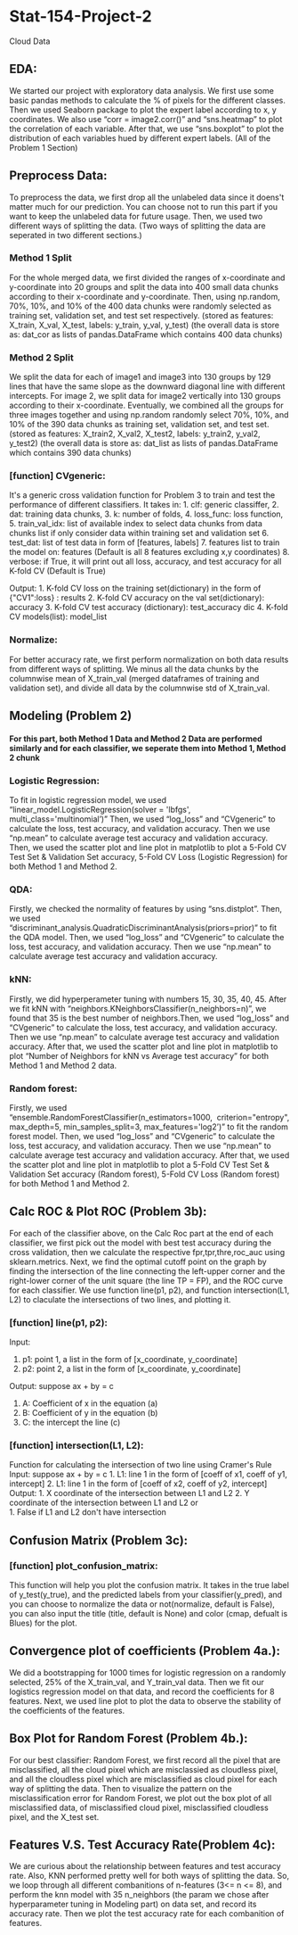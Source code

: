 # Stat-154-Project-2
Cloud Data
## EDA:
We started our project with exploratory data analysis. We first use some basic pandas methods to calculate the % of pixels for the different classes. Then we used Seaborn package to plot the expert label according to x, y coordinates. We also use “corr = image2.corr()” and “sns.heatmap” to plot the correlation of each variable. After that, we use “sns.boxplot” to plot the distribution of each variables hued by different expert labels. (All of the Problem 1 Section)
## Preprocess Data: 
To preprocess the data, we first drop all the unlabeled data since it doens't matter much for our prediction. You can choose not to run this part if you want to keep the unlabeled data for future usage. 
Then, we used two different ways of splitting the data. (Two ways of splitting the data are seperated in two different sections.)
### Method 1 Split
For the whole merged data, we first divided the ranges of x-coordinate and y-coordinate into 20 groups and split the data into 400 small data chunks according to their x-coordinate and y-coordinate. Then, using np.random, 70%, 10%, and 10% of the 400 data chunks were randomly selected as training set, validation set, and test set respectively.
(stored as features: X_train, X_val, X_test, labels: y_train, y_val, y_test)
(the overall data is store as: dat_cor as lists of pandas.DataFrame which contains 400 data chunks)
### Method 2 Split
We split the data for each of image1 and image3 into 130 groups by 129 lines that have the same slope as the downward diagonal line with different intercepts. For image 2, we split data for image2 vertically into 130 groups according to their x-coordinate. Eventually, we combined all the groups for three images together and using np.random randomly select 70%, 10%, and 10% of the 390 data chunks as training set, validation set, and test set.
(stored as features: X_train2, X_val2, X_test2, labels: y_train2, y_val2, y_test2)
(the overall data is store as: dat_list as lists of pandas.DataFrame which contains 390 data chunks)

### [function] CVgeneric: 
It's a generic cross validation function for Problem 3 to train and test the performance of different classifiers. It takes in:
     1. clf: generic classiffer,
     2. dat: training data chunks, 
     3. k: number of folds, 
     4. loss_func: loss function,
     5. train_val_idx: list of available index to select data chunks 
          from data chunks list if only consider data within training 
          set and validation set
     6. test_dat: list of test data in form of [features, labels]
     7. features list to train the model on: features (Default is all 8 features
          excluding x,y coordinates)
     8. verbose: if True, it will print out all loss, accuracy, and 
         test accuracy for all K-fold CV (Default is True)
         
   Output:
     1. K-fold CV loss on the training set(dictionary) in the form of 
          {"CV1":loss} : results
     2. K-fold CV accuracy on the val set(dictionary): accuracy
     3. K-fold CV test accuracy (dictionary): test_accuracy dic
     4. K-fold CV models(list): model_list 
     
### Normalize:
For better accuracy rate, we first perform normalization on both data results from different ways of splitting. We minus all the data chunks by the columnwise mean of X_train_val (merged dataframes of training and validation set), and divide all data by the columnwise std of X_train_val.

## Modeling (Problem 2)
#### For this part, both Method 1 Data and Method 2 Data are performed similarly and for each classifier, we seperate them into Method 1, Method 2 chunk
### Logistic Regression: 
To fit in logistic regression model, we used “linear_model.LogisticRegression(solver = 'lbfgs', multi_class='multinomial’)” Then, we used “log_loss” and “CVgeneric” to calculate the loss, test accuracy, and validation accuracy. Then we use “np.mean” to calculate average test accuracy and validation accuracy. Then, we used the scatter plot and line plot in matplotlib to plot a 5-Fold CV Test Set & Validation Set accuracy, 5-Fold CV Loss (Logistic Regression) for both Method 1 and Method 2.
### QDA:
Firstly, we checked the normality of features by using “sns.distplot”. Then, we used “discriminant_analysis.QuadraticDiscriminantAnalysis(priors=prior)” to fit the QDA model. Then, we used “log_loss” and “CVgeneric” to calculate the loss, test accuracy, and validation accuracy. Then we use “np.mean” to calculate average test accuracy and validation accuracy.
### kNN:
Firstly, we did hyperperameter tuning with numbers 15, 30, 35, 40, 45. After we fit kNN with “neighbors.KNeighborsClassifier(n_neighbors=n)”, we found that 35 is the best number of neighbors.Then, we used “log_loss” and “CVgeneric” to calculate the loss, test accuracy, and validation accuracy. Then we use “np.mean” to calculate average test accuracy and validation accuracy. After that, we used the scatter plot and line plot in matplotlib to plot “Number of Neighbors for kNN vs Average test accuracy” for both Method 1 and Method 2 data.
### Random forest:
Firstly, we used “ensemble.RandomForestClassifier(n_estimators=1000,  criterion="entropy", max_depth=5, min_samples_split=3, max_features='log2’)” to fit the random forest model. Then, we used “log_loss” and “CVgeneric” to calculate the loss, test accuracy, and validation accuracy. Then we use “np.mean” to calculate average test accuracy and validation accuracy. After that, we used the scatter plot and line plot in matplotlib to plot a 5-Fold CV Test Set & Validation Set accuracy (Random forest), 5-Fold CV Loss (Random forest) for both Method 1 and Method 2.

## Calc ROC & Plot ROC (Problem 3b):
For each of the classifier above, on the Calc Roc part at the end of each classifier, we first pick out the model with best test accuracy during the cross validation, then we calculate the respective fpr,tpr,thre,roc_auc using sklearn.metrics. Next, we find the optimal cutoff point on the graph by finding the intersection of the line connecting the left-upper corner and the right-lower corner of the unit square (the line TP = FP), and the ROC curve for each classifier. We use function line(p1, p2), and function intersection(L1, L2) to claculate the intersections of two lines, and plotting it.
### [function] line(p1, p2): 
Input:
  1. p1: point 1, a list in the form of [x_coordinate, y_coordinate] 
  2. p2: point 2, a list in the form of [x_coordinate, y_coordinate] 
  
Output:
  suppose ax + by = c 
  1. A: Coefficient of x in the equation (a) 
  2. B: Coefficient of y in the equation (b) 
  3. C: the intercept the line (c) 
### [function] intersection(L1, L2): 
Function for calculating the intersection of two line using Cramer's Rule
Input:
      suppose ax + by = c 
      1. L1: line 1 in the form of [coeff of x1, coeff of y1, intercept] 
      2. L1: line 1 in the form of [coeff of x2, coeff of y2, intercept]  
Output: 
      1. X coordinate of the intersection between L1 and L2 
      2. Y coordinate of the intersection between L1 and L2 
      or  
      1. False if L1 and L2 don't have intersection 

## Confusion Matrix (Problem 3c):
### [function] plot_confusion_matrix:
This function will help you plot the confusion matrix. It takes in the true label of y_test(y_true), and the predicted labels from your classifier(y_pred), and you can choose to normalize the data or not(normalize, default is False), you can also input the title (title, default is None) and color (cmap, defualt is Blues) for the plot.  

## Convergence plot of coefficients (Problem 4a.):
We did a bootstrapping for 1000 times for logistic regression on a randomly selected, 25% of the X_train_val, and Y_train_val data. Then we fit our logistics regression model on that data, and record the coefficients for 8 features. Next, we used line plot to plot the data to observe the stability of the coefficients of the features.

## Box Plot for Random Forest (Problem 4b.):
For our best classifier: Random Forest, we first record all the pixel that are misclassified, all the cloud pixel which are misclassied as cloudless pixel, and all the cloudless pixel which are misclassified as cloud pixel for each way of splitting the data. Then to visualize the pattern on the misclassification error for Random Forest, we plot out the box plot of all misclassified data, of misclassified cloud pixel, misclassified cloudless pixel, and the X_test set. 

## Features V.S. Test Accuracy Rate(Problem 4c):
We are curious about the relationship between features and test accuracy rate. Also, KNN performed pretty well for both ways of splitting the data. So, we loop through all different combanitions of n-features (3<= n <= 8), and perform the knn model with 35 n_neighbors (the param we chose after hyperparameter tuning in Modeling part) on data set, and record its accuracy rate. Then we plot the test accuracy rate for each combanition of features.
